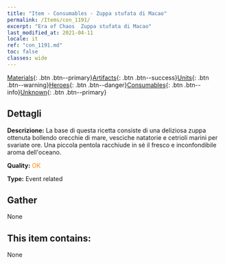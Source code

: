 ```yaml
---
title: "Item - Consumables - Zuppa stufata di Macao"
permalink: /Items/con_1191/
excerpt: "Era of Chaos  Zuppa stufata di Macao"
last_modified_at: 2021-04-11
locale: it
ref: "con_1191.md"
toc: false
classes: wide
---
```

 [Materials](/it/Items/){: .btn .btn--primary}[Artifacts](/it/Items/Artifacts/){: .btn .btn--success}[Units](/it/Items/Units/){: .btn .btn--warning}[Heroes](/it/Items/Heroes/){: .btn .btn--danger}[Consumables](/it/Items/Consumables/){: .btn .btn--info}[Unknown](/it/Items/Unknown/){: .btn .btn--primary}

## Dettagli
 **Descrizione:** La base di questa ricetta consiste di una deliziosa zuppa ottenuta bollendo orecchie di mare, vesciche natatorie e cetrioli marini per svariate ore. Una piccola pentola racchiude in sé il fresco e inconfondibile aroma dell'oceano.

 **Quality:** <span style="color: #FF8C00">OK</span>

 **Type:** Event related

## Gather

  None

## This item contains:

  None

